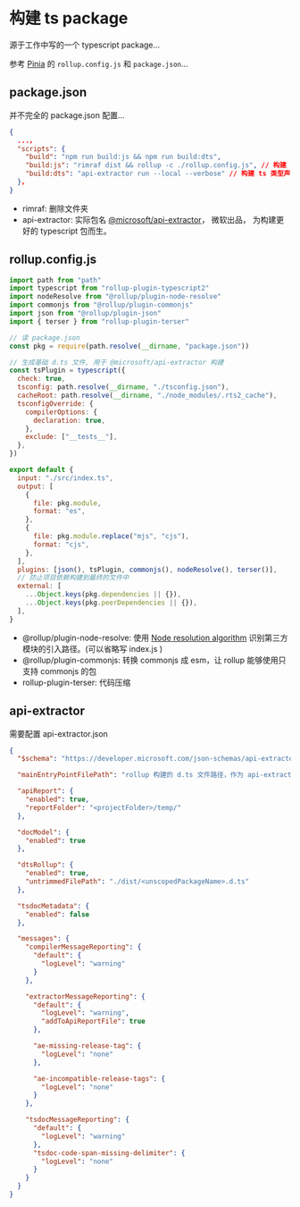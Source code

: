 # 构建 ts package

源于工作中写的一个 typescript package...

参考 [Pinia](https://github.com/vuejs/pinia) 的 `rollup.config.js` 和 `package.json`...

## package.json

并不完全的 package.json 配置...

```json
{
  ...，
  "scripts": {
    "build": "npm run build:js && npm run build:dts",
    "build:js": "rimraf dist && rollup -c ./rollup.config.js", // 构建 js
    "build:dts": "api-extractor run --local --verbose" // 构建 ts 类型声明文件 d.ts
  }，
}
```

- rimraf: 删除文件夹
- api-extractor: 实际包名 [@microsoft/api-extractor](https://www.npmjs.com/package/@microsoft/api-extractor)， 微软出品， 为构建更好的 typescript 包而生。

## rollup.config.js

```js
import path from "path"
import typescript from "rollup-plugin-typescript2"
import nodeResolve from "@rollup/plugin-node-resolve"
import commonjs from "@rollup/plugin-commonjs"
import json from "@rollup/plugin-json"
import { terser } from "rollup-plugin-terser"

// 读 package.json
const pkg = require(path.resolve(__dirname, "package.json"))

// 生成基础 d.ts 文件, 用于 @microsoft/api-extractor 构建
const tsPlugin = typescript({
  check: true,
  tsconfig: path.resolve(__dirname, "./tsconfig.json"),
  cacheRoot: path.resolve(__dirname, "./node_modules/.rts2_cache"),
  tsconfigOverride: {
    compilerOptions: {
      declaration: true,
    },
    exclude: ["__tests__"],
  },
})

export default {
  input: "./src/index.ts",
  output: [
    {
      file: pkg.module,
      format: "es",
    },
    {
      file: pkg.module.replace("mjs", "cjs"),
      format: "cjs",
    },
  ],
  plugins: [json(), tsPlugin, commonjs(), nodeResolve(), terser()],
  // 防止项目依赖构建到最终的文件中
  external: [
    ...Object.keys(pkg.dependencies || {}),
    ...Object.keys(pkg.peerDependencies || {}),
  ],
}
```

- @rollup/plugin-node-resolve: 使用 [Node resolution algorithm](https://nodejs.org/api/modules.html#modules_all_together) 识别第三方模块的引入路径。(可以省略写 index.js )
- @rollup/plugin-commonjs: 转换 commonjs 成 esm，让 rollup 能够使用只支持 commonjs 的包
- rollup-plugin-terser: 代码压缩

## api-extractor

需要配置 api-extractor.json

```json
{
  "$schema": "https://developer.microsoft.com/json-schemas/api-extractor/v7/api-extractor.schema.json",

  "mainEntryPointFilePath": "rollup 构建的 d.ts 文件路径，作为 api-extractor 的入口 d.ts 文件",

  "apiReport": {
    "enabled": true,
    "reportFolder": "<projectFolder>/temp/"
  },

  "docModel": {
    "enabled": true
  },

  "dtsRollup": {
    "enabled": true,
    "untrimmedFilePath": "./dist/<unscopedPackageName>.d.ts"
  },

  "tsdocMetadata": {
    "enabled": false
  },

  "messages": {
    "compilerMessageReporting": {
      "default": {
        "logLevel": "warning"
      }
    },

    "extractorMessageReporting": {
      "default": {
        "logLevel": "warning",
        "addToApiReportFile": true
      },

      "ae-missing-release-tag": {
        "logLevel": "none"
      },

      "ae-incompatible-release-tags": {
        "logLevel": "none"
      }
    },

    "tsdocMessageReporting": {
      "default": {
        "logLevel": "warning"
      },
      "tsdoc-code-span-missing-delimiter": {
        "logLevel": "none"
      }
    }
  }
}
```
